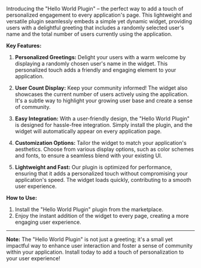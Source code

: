 Introducing the "Hello World Plugin" – the perfect way to add a touch of personalized engagement to every application's page.
This lightweight and versatile plugin seamlessly embeds a simple yet dynamic widget, providing users with a delightful greeting that includes a randomly selected user's name and the total number of users currently using the application.

**Key Features:**

1. **Personalized Greetings:** Delight your users with a warm welcome by displaying a randomly chosen user's name in the widget. This personalized touch adds a friendly and engaging element to your application.

2. **User Count Display:** Keep your community informed! The widget also showcases the current number of users actively using the application. It's a subtle way to highlight your growing user base and create a sense of community.

3. **Easy Integration:** With a user-friendly design, the "Hello World Plugin" is designed for hassle-free integration. Simply install the plugin, and the widget will automatically appear on every application page.

4. **Customization Options:** Tailor the widget to match your application's aesthetics. Choose from various display options, such as color schemes and fonts, to ensure a seamless blend with your existing UI.

5. **Lightweight and Fast:** Our plugin is optimized for performance, ensuring that it adds a personalized touch without compromising your application's speed. The widget loads quickly, contributing to a smooth user experience.

**How to Use:**

1. Install the "Hello World Plugin" plugin from the marketplace. 
2. Enjoy the instant addition of the widget to every page, creating a more engaging user experience.

---

**Note:** The "Hello World Plugin" is not just a greeting; it's a small yet impactful way to enhance user interaction and foster a sense of community within your application. Install today to add a touch of personalization to your user experience!
